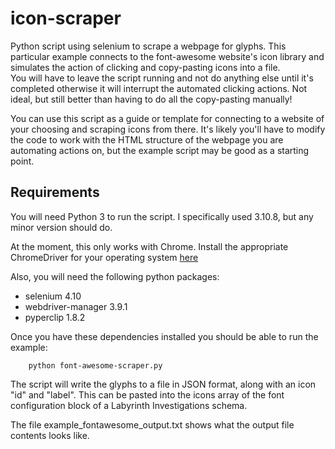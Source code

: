 # icon-scraper
Python script using selenium to scrape a webpage for glyphs. This particular example connects to the font-awesome website's icon library and simulates the action of clicking and copy-pasting icons into a file.  
You will have to leave the script running and not do anything else until it's completed otherwise it will interrupt the automated clicking actions. Not ideal, but still better than having to do all the copy-pasting manually!  

You can use this script as a guide or template for connecting to a website of your choosing and scraping icons from there. It's likely you'll have to modify the code to work with the HTML structure of the webpage you are automating actions on, but the example script may be good as a starting point.

## Requirements
You will need Python 3 to run the script. I specifically used 3.10.8, but any minor version should do.
  
At the moment, this only works with Chrome. Install the appropriate ChromeDriver for your operating system [here](https://chromedriver.chromium.org/downloads)

Also, you will need the following python packages:
* selenium 4.10
* webdriver-manager 3.9.1
* pyperclip 1.8.2

Once you have these dependencies installed you should be able to run the example:
```
    python font-awesome-scraper.py
```
The script will write the glyphs to a file in JSON format, along with an icon "id" and "label".
This can be pasted into the icons array of the font configuration block of a Labyrinth Investigations schema.  
  
The file example_fontawesome_output.txt shows what the output file contents looks like.